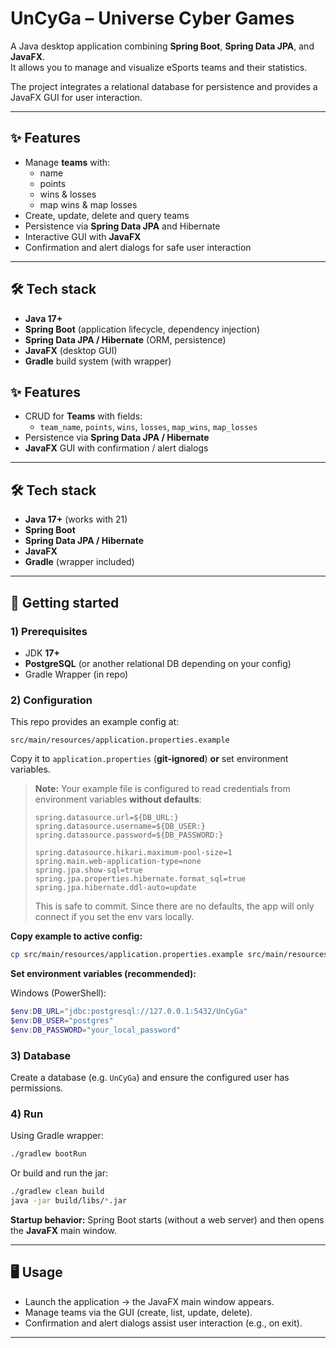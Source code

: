 # UnCyGa – Universe Cyber Games

A Java desktop application combining **Spring Boot**, **Spring Data JPA**, and **JavaFX**.  
It allows you to manage and visualize eSports teams and their statistics.

The project integrates a relational database for persistence and provides a JavaFX GUI for user interaction.

---

## ✨ Features

- Manage **teams** with:
    - name
    - points
    - wins & losses
    - map wins & map losses
- Create, update, delete and query teams
- Persistence via **Spring Data JPA** and Hibernate
- Interactive GUI with **JavaFX**
- Confirmation and alert dialogs for safe user interaction

---

## 🛠 Tech stack

- **Java 17+**
- **Spring Boot** (application lifecycle, dependency injection)
- **Spring Data JPA / Hibernate** (ORM, persistence)
- **JavaFX** (desktop GUI)
- **Gradle** build system (with wrapper)


## ✨ Features

- CRUD for **Teams** with fields:
  - `team_name`, `points`, `wins`, `losses`, `map_wins`, `map_losses`
- Persistence via **Spring Data JPA / Hibernate**
- **JavaFX** GUI with confirmation / alert dialogs

---

## 🛠 Tech stack

- **Java 17+** (works with 21)
- **Spring Boot**
- **Spring Data JPA / Hibernate**
- **JavaFX**
- **Gradle** (wrapper included)

---

## 🚀 Getting started

### 1) Prerequisites
- JDK **17+**
- **PostgreSQL** (or another relational DB depending on your config)
- Gradle Wrapper (in repo)

### 2) Configuration

This repo provides an example config at:

```
src/main/resources/application.properties.example
```

Copy it to `application.properties` (**git-ignored**) **or** set environment variables.

> **Note:** Your example file is configured to read credentials from environment variables **without defaults**:
>
> ```properties
> spring.datasource.url=${DB_URL:}
> spring.datasource.username=${DB_USER:}
> spring.datasource.password=${DB_PASSWORD:}
> 
> spring.datasource.hikari.maximum-pool-size=1
> spring.main.web-application-type=none
> spring.jpa.show-sql=true
> spring.jpa.properties.hibernate.format_sql=true
> spring.jpa.hibernate.ddl-auto=update
> ```
>
> This is safe to commit. Since there are no defaults, the app will only connect if you set the env vars locally.

**Copy example to active config:**
```bash
cp src/main/resources/application.properties.example src/main/resources/application.properties
```

**Set environment variables (recommended):**

Windows (PowerShell):
```powershell
$env:DB_URL="jdbc:postgresql://127.0.0.1:5432/UnCyGa"
$env:DB_USER="postgres"
$env:DB_PASSWORD="your_local_password"
```

### 3) Database

Create a database (e.g. `UnCyGa`) and ensure the configured user has permissions.

### 4) Run

Using Gradle wrapper:
```bash
./gradlew bootRun
```

Or build and run the jar:
```bash
./gradlew clean build
java -jar build/libs/*.jar
```

**Startup behavior:** Spring Boot starts (without a web server) and then opens the **JavaFX** main window.

---

## 🖥 Usage

- Launch the application → the JavaFX main window appears.
- Manage teams via the GUI (create, list, update, delete).
- Confirmation and alert dialogs assist user interaction (e.g., on exit).

---
